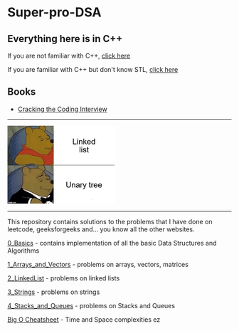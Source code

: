 
# Super-pro-DSA

## Everything here is in C++

If you are not familiar with C++, [click here](https://github.com/jwasham/coding-interview-university/blob/main/extras/cheat%20sheets/Cpp_reference.pdf)

If you are familiar with C++ but don't know STL, [click here](https://medium.com/logicalbee/c-stl-algorithms-cheat-sheet-d92f986abe14)

## Books
- [Cracking the Coding Interview](https://www.crackingthecodinginterview.com/)

---

![practice_on_leetcode.jpg](meme.jpg "Instead of looking at this meme, invest your time in practicing on leetcode")

---

This repository contains solutions to the problems that I have done on leetcode, geeksforgeeks and... you know all the other websites.

[0_Basics](https://github.com/akormous/super-pro-dsa/tree/master/0_Basics) - contains implementation of all the basic Data Structures and Algorithms

[1_Arrays_and_Vectors](https://github.com/akormous/super-pro-dsa/tree/master/1_Arrays_and_Vectors) - problems on arrays, vectors, matrices

[2_LinkedList](https://github.com/akormous/super-pro-dsa/tree/master/2_LinkedList) - problems on linked lists

[3_Strings](https://github.com/akormous/super-pro-dsa/tree/master/3_Strings) - problems on strings

[4_Stacks_and_Queues](https://github.com/akormous/super-pro-dsa/tree/master/4_Stacks_and_Queues) - problems on Stacks and Queues


[Big O Cheatsheet](https://medium.com/logicalbee/c-stl-algorithms-cheat-sheet-d92f986abe14) - Time and Space complexities ez
